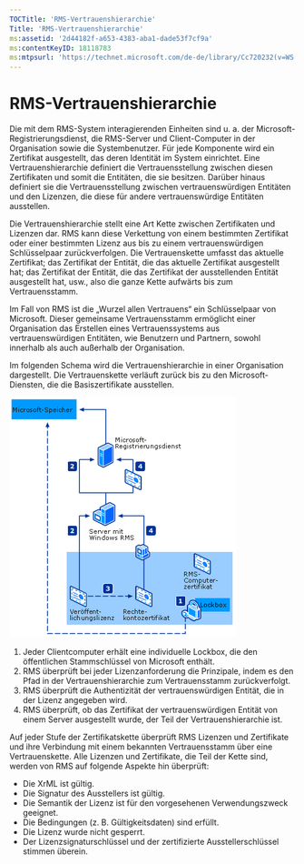 ```yaml
---
TOCTitle: 'RMS-Vertrauenshierarchie'
Title: 'RMS-Vertrauenshierarchie'
ms:assetid: '2d44182f-a653-4383-aba1-dade53f7cf9a'
ms:contentKeyID: 18118783
ms:mtpsurl: 'https://technet.microsoft.com/de-de/library/Cc720232(v=WS.10)'
---
```


RMS-Vertrauenshierarchie
========================

Die mit dem RMS-System interagierenden Einheiten sind u. a. der Microsoft-Registrierungsdienst, die RMS-Server und Client-Computer in der Organisation sowie die Systembenutzer. Für jede Komponente wird ein Zertifikat ausgestellt, das deren Identität im System einrichtet. Eine Vertrauenshierarchie definiert die Vertrauensstellung zwischen diesen Zertifikaten und somit die Entitäten, die sie besitzen. Darüber hinaus definiert sie die Vertrauensstellung zwischen vertrauenswürdigen Entitäten und den Lizenzen, die diese für andere vertrauenswürdige Entitäten ausstellen.

Die Vertrauenshierarchie stellt eine Art Kette zwischen Zertifikaten und Lizenzen dar. RMS kann diese Verkettung von einem bestimmten Zertifikat oder einer bestimmten Lizenz aus bis zu einem vertrauenswürdigen Schlüsselpaar zurückverfolgen. Die Vertrauenskette umfasst das aktuelle Zertifikat; das Zertifikat der Entität, die das aktuelle Zertifikat ausgestellt hat; das Zertifikat der Entität, die das Zertifikat der ausstellenden Entität ausgestellt hat, usw., also die ganze Kette aufwärts bis zum Vertrauensstamm.

Im Fall von RMS ist die „Wurzel allen Vertrauens“ ein Schlüsselpaar von Microsoft. Dieser gemeinsame Vertrauensstamm ermöglicht einer Organisation das Erstellen eines Vertrauenssystems aus vertrauenswürdigen Entitäten, wie Benutzern und Partnern, sowohl innerhalb als auch außerhalb der Organisation.

Im folgenden Schema wird die Vertrauenshierarchie in einer Organisation dargestellt. Die Vertrauenskette verläuft zurück bis zu den Microsoft-Diensten, die die Basiszertifikate ausstellen.

![](images/Cc720232.6c169175-94fb-4ec0-93bc-12748aae3ac4(WS.10).gif)
1.  Jeder Clientcomputer erhält eine individuelle Lockbox, die den öffentlichen Stammschlüssel von Microsoft enthält.
2.  RMS überprüft bei jeder Lizenzanforderung die Prinzipale, indem es den Pfad in der Vertrauenshierarchie zum Vertrauensstamm zurückverfolgt.
3.  RMS überprüft die Authentizität der vertrauenswürdigen Entität, die in der Lizenz angegeben wird.
4.  RMS überprüft, ob das Zertifikat der vertrauenswürdigen Entität von einem Server ausgestellt wurde, der Teil der Vertrauenshierarchie ist.

Auf jeder Stufe der Zertifikatskette überprüft RMS Lizenzen und Zertifikate und ihre Verbindung mit einem bekannten Vertrauensstamm über eine Vertrauenskette. Alle Lizenzen und Zertifikate, die Teil der Kette sind, werden von RMS auf folgende Aspekte hin überprüft:

-   Die XrML ist gültig.
-   Die Signatur des Ausstellers ist gültig.
-   Die Semantik der Lizenz ist für den vorgesehenen Verwendungszweck geeignet.
-   Die Bedingungen (z. B. Gültigkeitsdaten) sind erfüllt.
-   Die Lizenz wurde nicht gesperrt.
-   Der Lizenzsignaturschlüssel und der zertifizierte Ausstellerschlüssel stimmen überein.